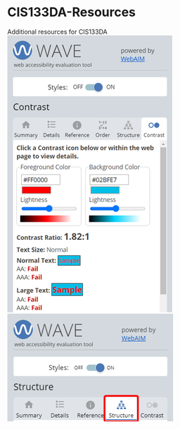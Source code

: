 # CIS133DA-Resources
Additional resources for CIS133DA
![Test](L12_contrasttab.png)
![Screenshot highlighting the Structure tab in WAVE Tool](L12_structuretab.png)
